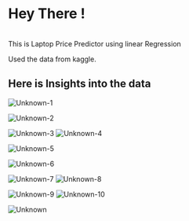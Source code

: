 # Hey There !
<br>
This is Laptop Price Predictor using linear Regression

Used the data from kaggle.
## Here is Insights into the data
![Unknown-1](https://github.com/user-attachments/assets/6ea2fccf-8835-48cc-be57-95b3e1fd7e57)

![Unknown-2](https://github.com/user-attachments/assets/613963f0-d52a-4bae-9961-ec00350de02b)

![Unknown-3](https://github.com/user-attachments/assets/a2621c9a-824a-4dcf-9efd-0dfc322dcc7e)
![Unknown-4](https://github.com/user-attachments/assets/82f3ceb8-9cab-4a9a-b173-07a9c403d925)


![Unknown-5](https://github.com/user-attachments/assets/309d2fa4-c53e-4dc5-9553-9b19436c3c2f)


![Unknown-6](https://github.com/user-attachments/assets/7a4a296a-1cf3-47b7-9f11-c2e3107da123)

![Unknown-7](https://github.com/user-attachments/assets/da0feb5c-8715-47d4-b6d2-2678b47c5cec)
![Unknown-8](https://github.com/user-attachments/assets/940ea3dd-a5a2-4a48-ad63-9b772f365886)

![Unknown-9](https://github.com/user-attachments/assets/958cf553-51b4-4764-b452-e55efa3fe3c4)
![Unknown-10](https://github.com/user-attachments/assets/36556572-f5ea-40f8-8515-c1c0d2e9f038)


![Unknown](https://github.com/user-attachments/assets/79879107-edf0-4cbb-b02e-5a864f8bac55)

